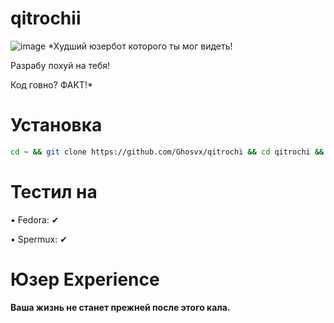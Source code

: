 # qitrochii
![image](https://ghosvx.github.io/qitrochii.png)
*Худший юзербот которого ты мог видеть!

Разрабу похуй на тебя!

Код говно? ФАКТ!*

# Установка
```bash
cd ~ && git clone https://github.com/Ghosvx/qitrochi && cd qitrochi && pip3 install -r pip.txt && python3 qitrochi.py
```

# Тестил на
• Fedora: ✔

• Spermux: ✔

# Юзер Experience

**Ваша жизнь не станет прежней после этого кала.**

